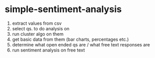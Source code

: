 # simple-sentiment-analysis

1) extract values from csv
2) select qs. to do analysis on
3) run cluster algo on them
4) get basic data from them (bar charts, percentages etc.)
5) determine what open ended qs are / what free text responses are
6) run sentiment analysis on free text
